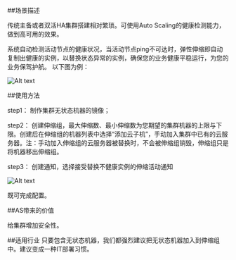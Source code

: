 
##场景描述

传统主备或者双活HA集群搭建相对繁琐。可使用Auto Scaling的健康检测能力，做到高可用的效果。

系统自动检测活动节点的健康状况，当活动节点ping不可达时，弹性伸缩即自动复制出健康的实例，以替换状态异常的实例，确保您的业务健康平稳运行，为您的业务保驾护航。
以下图为例：

![Alt text](https://mc.qcloudimg.com/static/img/b4553279b674477afa12c5109e09bf6f/04+%282%29.gif)

##使用方法

step1： 制作集群无状态机器的镜像；

step2： 创建伸缩组，最大伸缩数、最小伸缩数为您期望的集群机器的上限与下限。创建后在伸缩组的机器列表中选择“添加云子机”，手动加入集群中已有的云服务器。注：手动加入伸缩组的云服务器被替换时，不会被伸缩组销毁，伸缩组只是将机器移出伸缩组。

step3： 创建通知，选择接受替换不健康实例的伸缩活动通知

![Alt text](https://mc.qcloudimg.com/static/img/ebee2c6fbcae2766d12ca046cdc75317/26.png)

既可完成配置。

##AS带来的价值

给集群增加安全性。

##适用行业
只要包含无状态机器，我们都强烈建议把无状态机器加入到伸缩组中。建议变成一种IT部署习惯。
